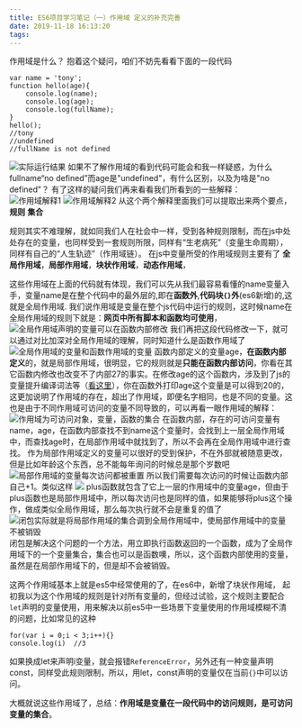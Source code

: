 ```yaml
---
title: ES6项目学习笔记（一）作用域 定义的补充完善
date: 2019-11-18 16:13:20
tags:
---
```

作用域是什么？
抱着这个疑问，咱们不妨先看看下面的一段代码
```
var name = 'tony';
function hello(age){
	console.log(name);
	console.log(age);
	console.log(fullName);
}
hello();
//tony
//undefined
//fullName is not defined
```
![实际运行结果](/image/5106777-26d49a73643e41b3.png)
如果不了解作用域的看到代码可能会和我一样疑惑，为什么fullname“no defined”而age是"undefined"，有什么区别，以及为啥是"no defined"？
有了这样的疑问我们再来看看我们所看到的一些解释：
![作用域解释1](/image/5106777-482ac5610c5afe2b.png)
![作用域解释2](/image/5106777-9fe6c719aba92a08.png)
从这个两个解释里面我们可以提取出来两个要点，**规则** **集合**

规则其实不难理解，就如同我们人在社会中一样，受到各种规则限制，而在js中处处存在的变量，也同样受到一套规则所限，同样有“生老病死”（变量生命周期），同样有自己的“人生轨迹”（作用域链）。
在js中变量所受的作用域规则主要有了 **全局作用域**，**局部作用域**，**块状作用域**，**动态作用域**，

这些作用域在上面的代码就有体现，我们可以先从我们最容易看懂的name变量入手，变量name是在整个代码中的最外层的,即在**函数外**,**代码块``{}``外**(es6新增)的,这就是全局作用域.
我们说作用域是变量在整个js代码中运行的规则，这时候name在全局作用域的规则下就是：**网页中所有脚本和函数均可使用**，
![全局作用域声明的变量可以在函数内部修改](/image/5106777-b9b9a3344fec8a1c.png)
我们再把这段代码修改一下，就可以通过对比加深对全局作用域的理解，同时知道什么是函数作用域了
![全局作用域的变量和函数作用域的变量](/image/5106777-9fd270f73dd404b8.png)
函数内部定义的变量age，**在函数内部定义**的，就是局部作用域，很明显，它的规则就是**只能在函数内部访问**，你看在其它函数内修改也改变不了内部27的事实。在修改age的这个函数内，涉及到了js的变量提升编译词法等（[看这里](https://www.runoob.com/js/js-hoisting.html)），你在函数外打印age这个变量是可以得到20的，这更加说明了作用域的存在，超出了作用域，即便名字相同，也是不同的变量。这也是由于不同作用域可访问的变量不同导致的，可以再看一眼作用域的解释：
![作用域为可访问对象，变量，函数的集合](/image/5106777-2379c3518739236a.png)
在函数内部，存在的可访问变量有name，age，在函数内部查找不到name这个变量时，会找到上一层全局作用域中，而查找age时，在局部作用域中就找到了，所以不会再在全局作用域中进行查找。
作为局部作用域定义的变量可以很好的受到保护，不在外部就被随意更改，但是比如年龄这个东西，总不能每年询问的时候总是那个岁数吧
![局部作用域的变量每次访问都被重置](/image/5106777-5e7d373f0a1fc8c0.png)
所以我们需要每次访问的时候让函数内部自己+1。类似这样
![](/image/5106777-572053c97e185d26.png)
plus函数就包含了它上一层的作用域中的变量age，但由于plus函数也是局部作用域中，所以每次访问也是同样的值，如果能够将plus这个操作，做成类似全局作用域，那么每次执行就不会是重复的值了
![闭包实际就是将局部作用域的集合调到全局作用域中，使局部作用域中的变量不被销毁](/image/5106777-5a8252d93a79bb09.png)
闭包是解决这个问题的一个方法，用立即执行函数返回的一个函数，成为了全局作用域下的一个变量集合，集合也可以是函数噢，所以，这个函数内部使用的变量，虽然是在局部作用域下的，但是却不会被销毁。

这两个作用域基本上就是es5中经常使用的了，在es6中，新增了块状作用域， 起初我以为这个作用域的规则是针对所有变量的，但经过试验，这个规则主要配合`let`声明的变量使用，用来解决以前es5中一些场景下变量使用的作用域模糊不清的问题，比如常见的这种
```
for(var i = 0;i < 3;i++){}
console.log(i)  //3
```
如果换成let来声明i变量，就会报错`ReferenceError`，另外还有一种变量声明const，同样受此规则限制，所以，用let，const声明的变量仅在当前`{}`中可以访问。

大概就说这些作用域了，总结：**作用域是变量在一段代码中的访问规则，是可访问变量的集合**。
